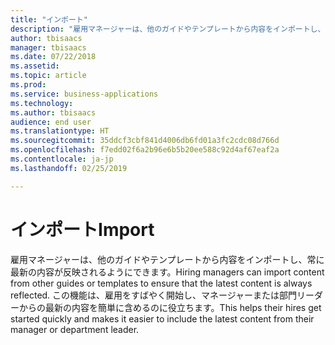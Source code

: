 ```yaml
---
title: "インポート"
description: "雇用マネージャーは、他のガイドやテンプレートから内容をインポートし、常に最新の内容が反映されるようにできます。"
author: tbisaacs
manager: tbisaacs
ms.date: 07/22/2018
ms.assetid: 
ms.topic: article
ms.prod: 
ms.service: business-applications
ms.technology: 
ms.author: tbisaacs
audience: end user
ms.translationtype: HT
ms.sourcegitcommit: 35ddcf3cbf841d4006db6fd01a3fc2cdc08d766d
ms.openlocfilehash: f7edd02f6a2b96e6b5b20ee588c92d4af67eaf2a
ms.contentlocale: ja-jp
ms.lasthandoff: 02/25/2019

---
```

#  <a name="import"></a><span data-ttu-id="4341e-103">インポート</span><span class="sxs-lookup"><span data-stu-id="4341e-103">Import</span></span>




<span data-ttu-id="4341e-104">雇用マネージャーは、他のガイドやテンプレートから内容をインポートし、常に最新の内容が反映されるようにできます。</span><span class="sxs-lookup"><span data-stu-id="4341e-104">Hiring managers can import content from other guides or templates to ensure that the latest content is always reflected.</span></span> <span data-ttu-id="4341e-105">この機能は、雇用をすばやく開始し、マネージャーまたは部門リーダーからの最新の内容を簡単に含めるのに役立ちます。</span><span class="sxs-lookup"><span data-stu-id="4341e-105">This helps their hires get started quickly and makes it easier to include the latest content from their manager or department leader.</span></span>

